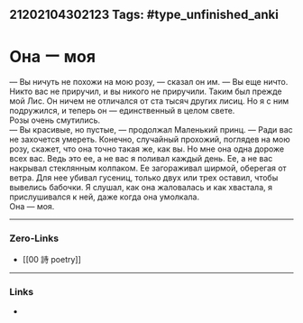21202104302123
Tags: #type_unfinished_anki 
---
# Она ー моя

— Вы ничуть не похожи на мою розу, — сказал он им. — Вы еще ничто. Никто вас не приручил, и вы никого не приручили. Таким был прежде мой Лис. Он ничем не отличался от ста тысяч других лисиц. Но я с ним подружился, и теперь он — единственный в целом свете.<br>Розы очень смутились.<br>— Вы красивые, но пустые, — продолжал Маленький принц. — Ради вас не захочется умереть. Конечно, случайный прохожий, поглядев на мою розу, скажет, что она точно такая же, как вы. Но мне она одна дороже всех вас. Ведь это ее, а не вас я поливал каждый день. Ее, а не вас накрывал стеклянным колпаком. Ее загораживал ширмой, оберегая от ветра. Для нее убивал гусениц, только двух или трех оставил, чтобы вывелись бабочки. Я слушал, как она жаловалась и как хвастала, я прислушивался к ней, даже когда она умолкала. <br>Она — моя.

---
### Zero-Links
- [[00 詩 poetry]]
---
### Links
-